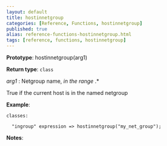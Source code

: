 ```yaml
---
layout: default
title: hostinnetgroup
categories: [Reference, Functions, hostinnetgroup]
published: true
alias: reference-functions-hostinnetgroup.html
tags: [reference, functions, hostinnetgroup]
---
```


**Prototype**: hostinnetgroup(arg1) 

**Return type**: `class`

 *arg1* : Netgroup name, *in the range* .\*   

True if the current host is in the named netgroup

**Example**:

```cf3
classes:

  "ingroup" expression => hostinnetgroup("my_net_group");
```

**Notes**:  
   
